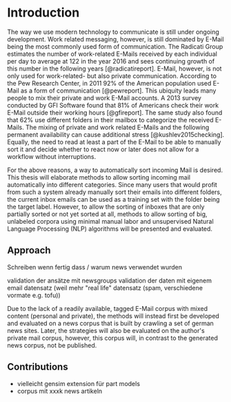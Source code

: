 # Introduction

The way we use modern technology to communicate is still under ongoing development. Work related messaging, however, is still dominated by E-Mail being the most commonly used form of communication. The Radicati Group estimates the number of work-related E-Mails received by each individual per day to average at 122 in the year 2016 and sees continuing growth of this number in the following years [@radicatireport]. E-Mail, however, is not only used for work-related- but also private communication. According to the Pew Research Center, in 2011 92% of the American population used E-Mail as a form of communication [@pewreport]. This ubiquity leads many people to mix their private and work E-Mail accounts. A 2013 survey conducted by GFI Software found that 81% of Americans check their work E-Mail outside their working hours [@gfireport]. The same study also found that 62% use different folders in their mailbox to categorize the received E-Mails. The mixing of private and work related E-Mails and the following permanent availability can cause additional stress [@kushlev2015checking]. Equally, the need to read at least a part of the E-Mail to be able to manually sort it and decide whether to react now or later does not allow for a workflow without interruptions.

For the above reasons, a way to automatically sort incoming Mail is desired. This thesis will elaborate methods to allow sorting incoming mail automatically into different categories. Since many users that would profit from such a system already manually sort their emails into different folders, the current inbox emails can be used as a training set with the folder being the target label. However, to allow the sorting of inboxes that are only partially sorted or not yet sorted at all, methods to allow sorting of big, unlabeled corpora using minimal manual labor and unsupervised Natural Language Processing (NLP) algorithms will be presented and evaluated.

## Approach

Schreiben wenn fertig
dass / warum news verwendet wurden

validation der ansätze mit newsgroups
validation der daten mit eigenem email datensatz (weil mehr "real life" datensatz (spam, verschiedene vormate e.g. tofu))

<!--The methods that will be analyzed will all be based on a word2vec model [@mikolov2013efficient].
For the automatic classification into categories that already have a large tagged training set available (e.g. different folders in the user's inbox), a simple strategy may suffice. This simple strategy may use a large word2vec model as a neutral base and inherits a concrete model for each category by learning the tagged data. The classification task then simply maximizes the log-likelihood of a new document by minimizing the calculated loss in each model.

For a more fine-grained classification and in other cases where not enough training data is available, a more sophisticated strategy is needed. For this, a keyword based approach will be developed and evaluated. This approach may extend a single or multiple user-provided keywords into a  bigger cloud of words that are similar to the keyword. Again a word2vec model is used for this task. This model may be trained with a natural base corpus (e.g. Wikipedia) and then extended with the corpus of all emails to learn the specific language of the mail corpus. This method may provide a better classification rate than a completely user-curated list of keyword-based rules.-->

Due to the lack of a readily available, tagged E-Mail corpus with mixed content (personal and private), the methods will instead first be developed and evaluated on a news corpus that is built by crawling a set of german news sites. Later, the strategies will also be evaluated on the author's private mail corpus, however, this corpus will, in contrast to the generated news corpus, not be published.

## Contributions

- vielleicht gensim extension für part models
- corpus mit xxxk news artikeln
